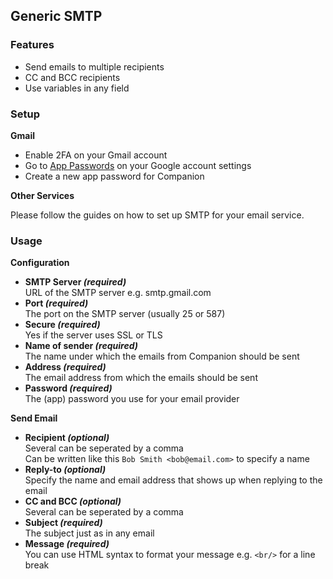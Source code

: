 ## Generic SMTP

### Features

- Send emails to multiple recipients
- CC and BCC recipients
- Use variables in any field

### Setup

**Gmail**

- Enable 2FA on your Gmail account
- Go to [App Passwords](https://myaccount.google.com/apppasswords) on your Google account settings
- Create a new app password for Companion

**Other Services**

Please follow the guides on how to set up SMTP for your email service.

### Usage

**Configuration**

- **SMTP Server _(required)_**  
  URL of the SMTP server e.g. smtp.gmail.com
- **Port _(required)_**  
  The port on the SMTP server (usually 25 or 587)
- **Secure _(required)_**  
  Yes if the server uses SSL or TLS
- **Name of sender _(required)_**  
  The name under which the emails from Companion should be sent
- **Address _(required)_**  
  The email address from which the emails should be sent
- **Password _(required)_**  
  The (app) password you use for your email provider

**Send Email**

- **Recipient _(optional)_**  
  Several can be seperated by a comma  
  Can be written like this `Bob Smith <bob@email.com>` to specify a name
- **Reply-to _(optional)_**  
  Specify the name and email address that shows up when replying to the email
- **CC and BCC _(optional)_**  
  Several can be seperated by a comma
- **Subject _(required)_**  
  The subject just as in any email
- **Message _(required)_**  
  You can use HTML syntax to format your message e.g. `<br/>` for a line break

